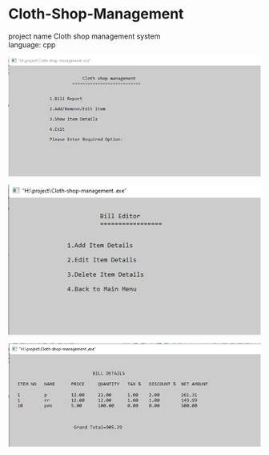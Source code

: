 # Cloth-Shop-Management
project name Cloth shop management system     
language: cpp

![](images/1.PNG)

![](images/2.PNG)

![](images/3.PNG)
